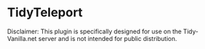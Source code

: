# TidyTeleport


Disclaimer: This plugin is specifically designed for use on the Tidy-Vanilla.net server and is not intended for public distribution.
